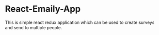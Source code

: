 # React-Emaily-App
This is simple react redux application which can be used to create surveys and send to multiple people.
